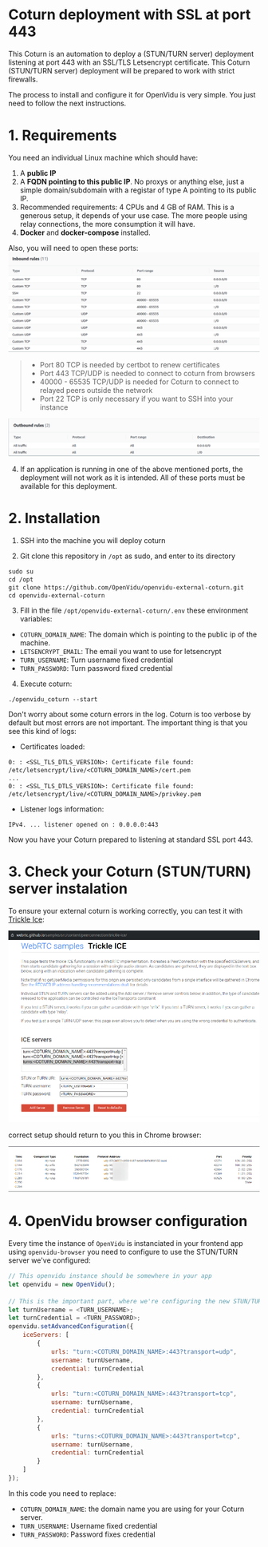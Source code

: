 # Coturn deployment with SSL at port 443

This Coturn is an automation to deploy a (STUN/TURN server) deployment listening at port 443 with an SSL/TLS Letsencrypt certificate. This Coturn (STUN/TURN server) deployment will be prepared to work with strict firewalls.

The process to install and configure it for OpenVidu is very simple. You just need to follow the next instructions.

# 1. Requirements

You need an individual Linux machine which should have:

1. A **public IP**
2. A **FQDN pointing to this public IP**. No proxys or anything else, just a simple domain/subdomain with a registar of type A pointing to its public IP.
3. Recommended requirements: 4 CPUs and 4 GB of RAM. This is a generous setup, it depends of your use case. The more people using relay connections, the more consumption it will have.
4. **Docker** and **docker-compose** installed.

Also, you will need to open these ports:
![Inbound rules](docs/images/inbound_ports.png)
> - Port 80 TCP is needed by certbot to renew certificates
> - Port 443 TCP/UDP is needed to connect to coturn from browsers
> - 40000 - 65535 TCP/UDP is needed for Coturn to connect to relayed peers outside the network
> - Port 22 TCP is only necessary if you want to SSH into your instance

![Outbound rules](docs/images/outbound_ports.png)

4. If an application is running in one of the above mentioned ports, the deployment will not work as it is intended. All of these ports must be available for this deployment.


# 2. Installation

1. SSH into the machine you will deploy coturn

2. Git clone this repository in `/opt` as sudo, and enter to its directory
```
sudo su
cd /opt
git clone https://github.com/OpenVidu/openvidu-external-coturn.git
cd openvidu-external-coturn
```
3. Fill in the file `/opt/openvidu-external-coturn/.env` these environment variables:
- `COTURN_DOMAIN_NAME`: The domain which is pointing to the public ip of the machine.
- `LETSENCRYPT_EMAIL`: The email you want to use for letsencrypt
- `TURN_USERNAME`: Turn username fixed credential
- `TURN_PASSWORD`: Turn password fixed credential

4. Execute coturn:
```
./openvidu_coturn --start
```

Don't worry about some coturn errors in the log. Coturn is too verbose by default but most errors are not important.
The important thing is that you see this kind of logs:
- Certificates loaded:
```
0: : <SSL_TLS_DTLS_VERSION>: Certificate file found: /etc/letsencrypt/live/<COTURN_DOMAIN_NAME>/cert.pem
...
0: : <SSL_TLS_DTLS_VERSION>: Certificate file found: /etc/letsencrypt/live/<COTURN_DOMAIN_NAME>/privkey.pem
```

- Listener logs information:
```
IPv4. ... listener opened on : 0.0.0.0:443
```


Now you have your Coturn prepared to listening at standard SSL port 443.

# 3. Check your Coturn (STUN/TURN) server instalation

To ensure your external coturn is working correctly, you can test it with [Trickle Ice](https://webrtc.github.io/samples/src/content/peerconnection/trickle-ice/):

![Trickle Ice Test](docs/images/trickle-ice-test.png)

 correct setup should return to you this in Chrome browser:

![Trickle Ice Result](docs/images/trickle-ice-result.png)
# 4. OpenVidu browser configuration

Every time the instance of `OpenVidu` is instanciated in your frontend app using `openvidu-browser` you need to configure to use the STUN/TURN server we've configured:

```js
// This openvidu instance should be somewhere in your app
let openvidu = new OpenVidu();

// This is the important part, where we're configuring the new STUN/TURN deployment
let turnUsername = <TURN_USERNAME>;
let turnCredential = <TURN_PASSWORD>;
openvidu.setAdvancedConfiguration({
    iceServers: [
        {
            urls: "turn:<COTURN_DOMAIN_NAME>:443?transport=udp",
            username: turnUsername,
            credential: turnCredential
        },
        {
            urls: "turn:<COTURN_DOMAIN_NAME>:443?transport=tcp",
            username: turnUsername,
            credential: turnCredential
        },
        {
            urls: "turns:<COTURN_DOMAIN_NAME>:443?transport=tcp",
            username: turnUsername,
            credential: turnCredential
        }
    ]
});
```

In this code you need to replace:
- `COTURN_DOMAIN_NAME`: the domain name you are using for your Coturn server.
- `TURN_USERNAME`: Username fixed credential
- `TURN_PASSWORD`: Password fixes credential
